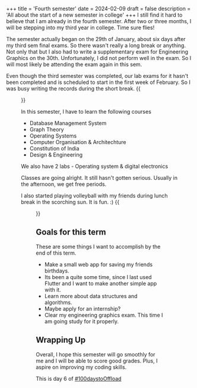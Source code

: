 +++
title = 'Fourth semester'
date = 2024-02-09
draft = false
description = 'All about the start of a new semester in college'
+++
I still find it hard to believe that I am already in the fourth semester. After two or three months, I will be stepping into my third year in college. Time sure flies! 

The semester actually began on the 29th of January, about six days after my third sem final exams. So there wasn't really a long break or anything. Not  only that but I also had to write a supplementary exam for Engineering Graphics on the 30th. Unfortunately, I did not perform well in the exam. So I will most likely be attending the exam again in this sem.

Even though the third semester was completed, our lab exams for it hasn't been completed and is scheduled to start in the first week of February. So I was busy writing the records during the short break.
{{<figure src = "hehe.webp" caption = "Image caption: bollywood mode turned on">}}

In this semester, I have to learn the following courses
- Database Management System
- Graph Theory
- Operating Systems
- Computer Organisation & Architechture
- Constitution of India
- Design & Engineering

We also have 2 labs - Operating system & digital electronics

Classes are going alright. It still hasn't gotten serious. Usually in the afternoon, we get free periods.

I also started playing volleyball with my friends during lunch break in the scorching sun. It is fun. :)
{{<figure src = "volleyball.webp" caption = "Image caption: playing volleyball">}}
## Goals  for this term
These are some things I want to accomplish by the end of this term.
- Make a small web app for saving my friends birthdays.
- Its been a quite some time, since I last used Flutter and I want to make another simple app with it.
- Learn more about data structures and algorithms.
- Maybe apply for an internship?
- Clear my engineering graphics exam. This time I am going study for it properly.

## Wrapping Up
Overall, I hope this semester will go smoothly for me and I will be able to score good grades. Plus, I aspire on improving my coding skills.

This is day 6 of [#100daystoOffload](https://100daystooffload.com)



